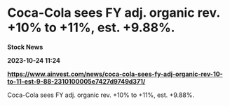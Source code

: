 # Coca-Cola sees FY adj. organic rev. +10% to +11%, est. +9.88%.
**Stock News**

**2023-10-24 11:24**

**https://www.ainvest.com/news/coca-cola-sees-fy-adj-organic-rev-10-to-11-est-9-88-2310100005e7427d9749d371/**

Coca-Cola sees FY adj. organic rev. +10% to +11%, est. +9.88%.